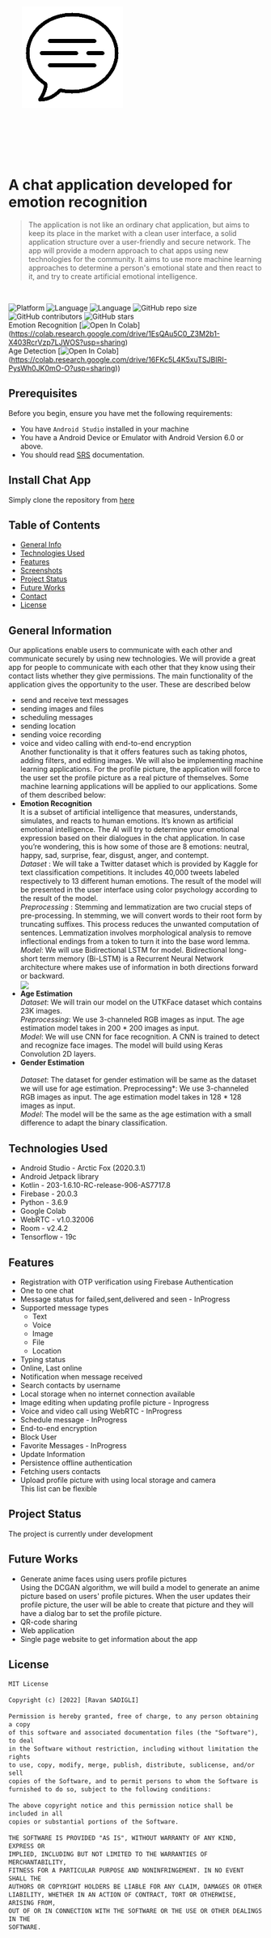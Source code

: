 <div style="width:100%">
    <div style="width:50%; display:inline-block">
        <p align="center">
        <img align="center" alt="" src="https://github.com/RavanSA/MessagingApp/blob/main/app/src/main/res/drawable/logo_gif.gif">
        </p>
    </div>
</div>

<br></br><br></br>



# A chat application developed for emotion recognition
> The application is not like an ordinary chat application, but aims to keep its place in the market with a clean user interface, a solid application structure over a user-friendly and secure network.
> The app will provide a modern approach to chat apps using new technologies for the community. 
> It aims to use more machine learning approaches to determine a person's emotional state and then react to it, and try to create artificial emotional intelligence.
<br/>

![Platform](https://img.shields.io/badge/Platform-Android-brightgreen.svg)
![Language](https://img.shields.io/badge/Language-Kotlin-yellowgreen.svg)
![Language](https://img.shields.io/badge/Language-Python-yellowgreen.svg)
![GitHub repo size](https://img.shields.io/github/repo-size/RavanSA/MessagingApp)
![GitHub contributors](https://img.shields.io/github/contributors/RavanSA/MessagingApp)
![GitHub stars](https://img.shields.io/github/stars/RavanSA/MessagingApp)
<br/>
Emotion Recognition
[![Open In Colab](https://colab.research.google.com/assets/colab-badge.svg)]
(https://colab.research.google.com/drive/1EsQAu5C0_Z3M2b1-X403RcrVzp7LJWOS?usp=sharing)
<br/>
Age Detection 
[![Open In Colab](https://colab.research.google.com/assets/colab-badge.svg)]
(https://colab.research.google.com/drive/16FKc5L4K5xuTSJBIRI-PysWh0JK0mO-O?usp=sharing))
<br/>
## Prerequisites 

Before you begin, ensure you have met the following requirements:<br/>
- You have `Android Studio` installed in your machine <br/>
- You have a Android Device or Emulator with Android Version 6.0 or above. <br/>
- You should read [SRS](https://github.com/RavanSA/MessagingApp/blob/main/doc.pdf) documentation.<br/>


## Install Chat App <br/>
Simply clone the repository from [here](https://github.com/RavanSA/MessagingApp/archive/refs/heads/main.zip)


## Table of Contents
* [General Info](#general-information)
* [Technologies Used](#technologies-used)
* [Features](#features)
* [Screenshots](#screenshots)
* [Project Status](#project-status)
* [Future Works](#future-works)
* [Contact](#contact)
* [License](#license)


##  General Information <br/>
Our applications enable users to communicate with each other and communicate securely by using new
technologies. We will provide a great app for people to communicate with each other that they know
using their contact lists whether they give permissions. The main functionality of the application gives the
opportunity to the user. These are described below <br/>
- send and receive text messages
- sending images and files
- scheduling messages
- sending location
- sending voice recording
- voice and video calling with end-to-end encryption <br/>
Another functionality is that it offers features such as taking photos, adding filters, and editing images.
We will also be implementing machine learning applications. For the profile picture, the application will force to the user set the
profile picture as a real picture of themselves. Some machine learning applications will be applied to our
applications. Some of them described below:<br/>
- **Emotion Recognition** <br/>
It is a subset of artificial intelligence that measures, understands, simulates, and reacts to human emotions.
It’s known as artificial emotional intelligence. The AI will try to determine your emotional expression based on their dialogues in the chat application.
In case you’re wondering, this is how some of those are 8 emotions: neutral, happy, sad, surprise, fear, disgust, anger, and contempt. <br/>
*Dataset* : We will take a Twitter dataset which is provided by Kaggle for
text classification competitions. It includes 40,000 tweets labeled respectively
to 13 different human emotions. The result of the model will be presented in the user interface using color psychology according to the result of the model.
<br/>*Preprocessing* : Stemming and lemmatization are two crucial steps of pre-processing.
In stemming, we will convert words to their root form by truncating suffixes. 
This process reduces the unwanted computation of sentences.
Lemmatization involves morphological analysis to remove inflectional endings from a token to turn it into the base word lemma.
<br/>*Model*: We will use Bidirectional LSTM for model.
Bidirectional long-short term memory (Bi-LSTM) is a Recurrent Neural Network architecture where makes use of information in both directions forward or backward. <br/>
<img align="center" width="100%" height="auto"
src="https://miro.medium.com/max/766/1*10K6EwcZKtuyR6Y2t7chNA.jpeg">    <br/>
- **Age Estimation**  <br/>
*Dataset*: We will train our model on the UTKFace dataset which contains 23K images.
<br/>*Preprocessing*: We use 3-channeled RGB images as input. The age estimation model takes in 200 * 200 images as input.
<br/>*Model*: We will use CNN for face recognition. A CNN is trained to detect and recognize face images.
The model will build using Keras Convolution 2D layers. <br/>
- **Gender Estimation** <br/>
<br/>*Dataset*: The dataset for gender estimation will be same as the dataset we will use for age estimation. 
Preprocessing*: We use 3-channeled RGB images as input. The age estimation model takes in 128 * 128 images as input.
<br/>*Model*: The model will be the same as the age estimation with a small difference to adapt the binary classification.

## Technologies Used
- Android Studio - Arctic Fox (2020.3.1)
- Android Jetpack library
- Kotlin - 203-1.6.10-RC-release-906-AS7717.8
- Firebase - 20.0.3
- Python - 3.6.9
- Google Colab
- WebRTC - v1.0.32006
- Room - v2.4.2
- Tensorflow - 19c


## Features
- Registration with OTP verification using Firebase Authentication
- One to one chat
- Message status for failed,sent,delivered and seen - InProgress
- Supported message types
	- Text
	- Voice 
	- Image 
	- File
	- Location
- Typing status
- Online, Last online
- Notification when message received
- Search contacts by username 
- Local storage when no internet connection available
- Image editing when updating profile picture - Inprogress
- Voice and video call using WebRTC - InProgress
- Schedule message - InProgress
- End-to-end encryption
- Block User 
- Favorite Messages - InProgress
- Update Information
- Persistence offline authentication
- Fetching users contacts
- Upload profile picture with using local storage and camera <br/>
This list can be flexible

<!-- ## Screenshots <br/>
<img align="center" width="100%" height="auto"
src="https://github.com/RavanSA/MessagingApp/blob/main/app/src/main/res/drawable/UI.jpg"> -->

## Project Status
The project is currently under development

## Future Works
- Generate anime faces using users profile pictures<br/>
Using the DCGAN algorithm, we will build a model to generate an anime picture based on users' profile pictures. When the user updates their profile picture, the user will be able to create that picture
and they will have a dialog bar to set the profile picture.
- QR-code sharing
- Web application
- Single page website to get information about the app



## License<br/>
```
MIT License

Copyright (c) [2022] [Ravan SADIGLI]

Permission is hereby granted, free of charge, to any person obtaining a copy
of this software and associated documentation files (the "Software"), to deal
in the Software without restriction, including without limitation the rights
to use, copy, modify, merge, publish, distribute, sublicense, and/or sell
copies of the Software, and to permit persons to whom the Software is
furnished to do so, subject to the following conditions:

The above copyright notice and this permission notice shall be included in all
copies or substantial portions of the Software.

THE SOFTWARE IS PROVIDED "AS IS", WITHOUT WARRANTY OF ANY KIND, EXPRESS OR
IMPLIED, INCLUDING BUT NOT LIMITED TO THE WARRANTIES OF MERCHANTABILITY,
FITNESS FOR A PARTICULAR PURPOSE AND NONINFRINGEMENT. IN NO EVENT SHALL THE
AUTHORS OR COPYRIGHT HOLDERS BE LIABLE FOR ANY CLAIM, DAMAGES OR OTHER
LIABILITY, WHETHER IN AN ACTION OF CONTRACT, TORT OR OTHERWISE, ARISING FROM,
OUT OF OR IN CONNECTION WITH THE SOFTWARE OR THE USE OR OTHER DEALINGS IN THE
SOFTWARE.
```
